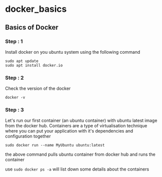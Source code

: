 # docker_basics
## Basics of Docker
### Step : 1
Install docker on you ubuntu system using the following command
``` 
sudo apt update
sudo apt install docker.io
```
### Step : 2
Check the version of the docker 
```
docker -v 
```
### Step : 3
Let's run our first container (an ubuntu container) with ubuntu latest image from the docker hub.
Containers are a type of virtualisation technique where you can put your application with it's dependencies and configuration together
```
sudo docker run --name MyUbuntu ubuntu:latest
```
the above command pulls ubuntu container from docker hub and runs the container

use ``` sudo docker ps -a ``` will list down some details about the containers
